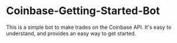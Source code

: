 # Coinbase-Getting-Started-Bot
This is a simple bot to make trades on the Coinbase API. It's easy to understand, and provides an easy way to get started.

